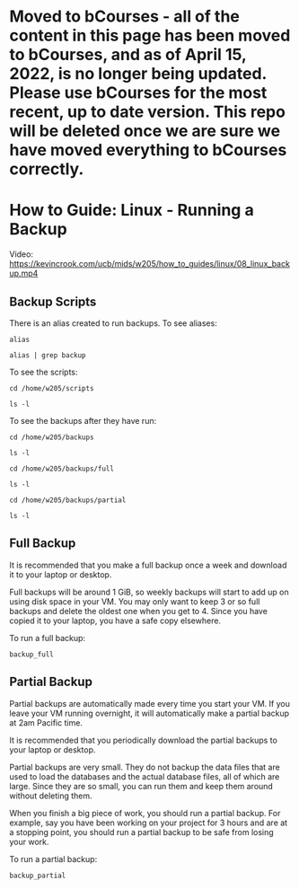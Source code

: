 # Moved to bCourses - all of the content in this page has been moved to bCourses, and as of April 15, 2022, is no longer being updated.  Please use bCourses for the most recent, up to date version. This repo will be deleted once we are sure we have moved everything to bCourses correctly.

# How to Guide: Linux - Running a Backup

Video: https://kevincrook.com/ucb/mids/w205/how_to_guides/linux/08_linux_backup.mp4

## Backup Scripts

There is an alias created to run backups.  To see aliases:
```
alias

alias | grep backup

```

To see the scripts:
```
cd /home/w205/scripts

ls -l

```

To see the backups after they have run:
```
cd /home/w205/backups

ls -l 

cd /home/w205/backups/full

ls -l 

cd /home/w205/backups/partial

ls -l

```

## Full Backup

It is recommended that you make a full backup once a week and download it to your laptop or desktop. 

Full backups will be around 1 GiB, so weekly backups will start to add up on using disk space in your VM.  You may only want to keep 3 or so full backups and delete the oldest one when you get to 4.  Since you have copied it to your laptop, you have a safe copy elsewhere.

To run a full backup:
```
backup_full

```

## Partial Backup

Partial backups are automatically made every time you start your VM.  If you leave your VM running overnight, it will automatically make a partial backup at 2am Pacific time.

It is recommended that you periodically download the partial backups to your laptop or desktop.

Partial backups are very small.  They do not backup the data files that are used to load the databases and the actual database files, all of which are large.  Since they are so small, you can run them and keep them around without deleting them.  

When you finish a big piece of work, you should run a partial backup.  For example, say you have been working on your project for 3 hours and are at a stopping point, you should run a partial backup to be safe from losing your work.

To run a partial backup:
```
backup_partial

```
